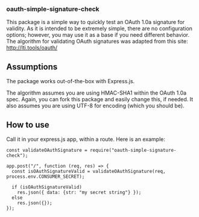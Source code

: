 ### oauth-simple-signature-check
This package is a simple way to quickly test an OAuth 1.0a signature for validity. As it is intended to be extremely simple, there are no configuration options; however, you may use it as a base if you need different behavior. The algorithm for validating OAuth signatures was adapted from this site: http://lti.tools/oauth/

## Assumptions
The package works out-of-the-box with Express.js.

The algorithm assumes you are using HMAC-SHA1 within the OAuth 1.0a spec. Again, you can fork this package and easily change this, if needed. It also assumes you are using UTF-8 for encoding (which you should be).

## How to use
Call it in your express.js app, within a route. Here is an example:
```
const validateOAuthSignature = require("oauth-simple-signature-check");

app.post("/", function (req, res) => {
  const isOAuthSignatureValid = validateOAuthSignature(req, process.env.CONSUMER_SECRET); 

  if (isOAuthSignatureValid)
    res.json({ data: {str: "my secret string"} });
  else
    res.json({});
}); 
